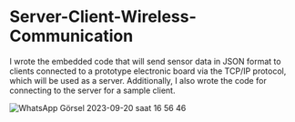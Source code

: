# Server-Client-Wireless-Communication

I wrote the embedded code that will send sensor data in JSON format to clients connected to a prototype electronic board via the TCP/IP protocol, which will be used as a server. Additionally, I also wrote the code for connecting to the server for a sample client.

![WhatsApp Görsel 2023-09-20 saat 16 56 46](https://github.com/cagatay-00/Server-Client-Wireless-Communication/assets/63811210/d3f6d1f7-c92a-43ca-aefe-fbeea167f135)
